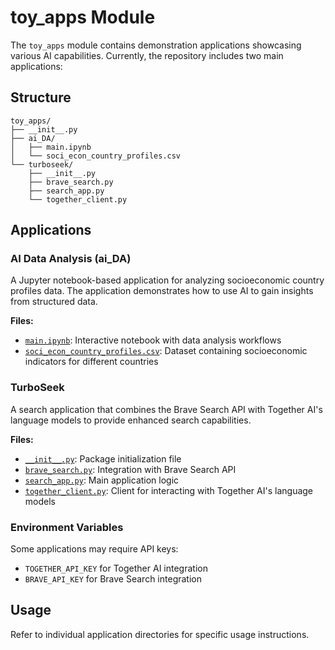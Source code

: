 # toy_apps Module

The `toy_apps` module contains demonstration applications showcasing various AI capabilities. Currently, the repository includes two main applications:

## Structure
```
toy_apps/
├── __init__.py
├── ai_DA/
│   ├── main.ipynb
│   └── soci_econ_country_profiles.csv
└── turboseek/
    ├── __init__.py
    ├── brave_search.py
    ├── search_app.py
    └── together_client.py
```

## Applications

### AI Data Analysis (ai_DA)
A Jupyter notebook-based application for analyzing socioeconomic country profiles data. The application demonstrates how to use AI to gain insights from structured data.

**Files:**
- [`main.ipynb`](ai_DA/main.ipynb): Interactive notebook with data analysis workflows
- [`soci_econ_country_profiles.csv`](ai_DA/soci_econ_country_profiles.csv): Dataset containing socioeconomic indicators for different countries

### TurboSeek
A search application that combines the Brave Search API with Together AI's language models to provide enhanced search capabilities.

**Files:**
- [`__init__.py`](turboseek/__init__.py): Package initialization file
- [`brave_search.py`](turboseek/brave_search.py): Integration with Brave Search API
- [`search_app.py`](turboseek/search_app.py): Main application logic
- [`together_client.py`](turboseek/together_client.py): Client for interacting with Together AI's language models

### Environment Variables
Some applications may require API keys:
- `TOGETHER_API_KEY` for Together AI integration
- `BRAVE_API_KEY` for Brave Search integration

## Usage
Refer to individual application directories for specific usage instructions.
